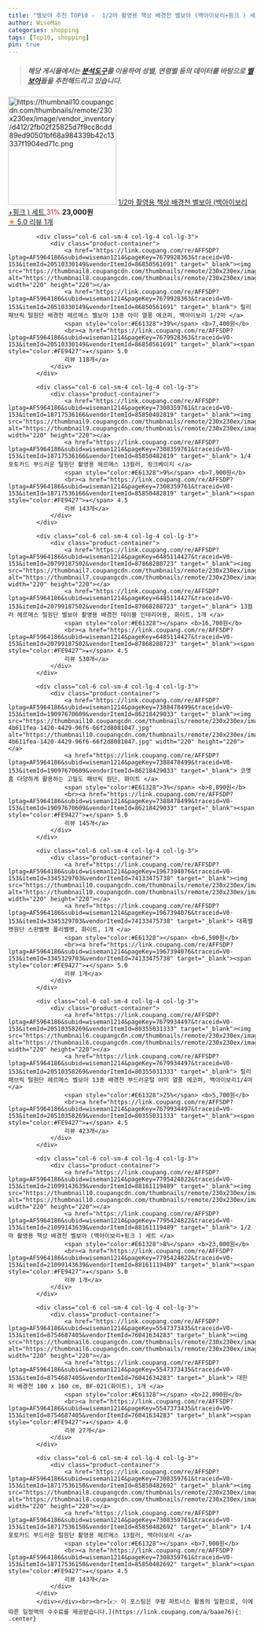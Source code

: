 ```yaml
---
title: "벨보아 추천 TOP10 -  1/2마 촬영용 책상 배경천 벨보아 (백아이보리+핑크 ) 세트 "
author: WiseMan
categories: shopping
tags: [Top10, shopping]
pin: true
---
```


> ##### 해당 게시물에서는 [**분석도구**](https://itemscout.io/)를 이용하여 **성별**, **연령별** 등의 데이터를 바탕으로 [**벨보아**](https://link.coupang.com/a/baae76)들을 추천해드리고 있습니다.
<div class="container"><div class="row">
            <div class="col-6 col-sm-4 col-lg-4 col-lg-3">
                <div class="product-container">
                    <a href="https://link.coupang.com/re/AFFSDP?lptag=AF5964186&subid=wiseman1214&pageKey=7795424822&traceid=V0-153&itemId=21099143639&vendorItemId=88161119489" target="_blank"><img src="https://thumbnail10.coupangcdn.com/thumbnails/remote/230x230ex/image/vendor_inventory/d412/2fb02f25825d7f9cc8cdd89ed90501bf68a984339b42c13337f1904ed71c.png" alt="https://thumbnail10.coupangcdn.com/thumbnails/remote/230x230ex/image/vendor_inventory/d412/2fb02f25825d7f9cc8cdd89ed90501bf68a984339b42c13337f1904ed71c.png" width="220" height="220"></a>
                    <a href="https://link.coupang.com/re/AFFSDP?lptag=AF5964186&subid=wiseman1214&pageKey=7795424822&traceid=V0-153&itemId=21099143639&vendorItemId=88161119489" target="_blank"> 1/2마 촬영용 책상 배경천 벨보아 (백아이보리+핑크 ) 세트 </a>
                    <span style="color:#E61328">31%</span> <b>23,000원</b>
                    <br><a href="https://link.coupang.com/re/AFFSDP?lptag=AF5964186&subid=wiseman1214&pageKey=7795424822&traceid=V0-153&itemId=21099143639&vendorItemId=88161119489" target="_blank"><span style="color:#FE9427">★</span> 5.0
                    리뷰 1개</a>
                </div>
            </div>
            
            <div class="col-6 col-sm-4 col-lg-4 col-lg-3">
                <div class="product-container">
                    <a href="https://link.coupang.com/re/AFFSDP?lptag=AF5964186&subid=wiseman1214&pageKey=7679928363&traceid=V0-153&itemId=20510330149&vendorItemId=86850561691" target="_blank"><img src="https://thumbnail8.coupangcdn.com/thumbnails/remote/230x230ex/image/vendor_inventory/1be4/e7531652cfbad445fbd4de1b3fdd4fa76517426ef60f6cb0dbad11314b75.jpg" alt="https://thumbnail8.coupangcdn.com/thumbnails/remote/230x230ex/image/vendor_inventory/1be4/e7531652cfbad445fbd4de1b3fdd4fa76517426ef60f6cb0dbad11314b75.jpg" width="220" height="220"></a>
                    <a href="https://link.coupang.com/re/AFFSDP?lptag=AF5964186&subid=wiseman1214&pageKey=7679928363&traceid=V0-153&itemId=20510330149&vendorItemId=86850561691" target="_blank"> 릴리패브릭 털원단 배경천 헤르메스 벨보아 13종 아미 열풍 에코퍼, 백아이보리 1/2마 </a>
                    <span style="color:#E61328">39%</span> <b>7,400원</b>
                    <br><a href="https://link.coupang.com/re/AFFSDP?lptag=AF5964186&subid=wiseman1214&pageKey=7679928363&traceid=V0-153&itemId=20510330149&vendorItemId=86850561691" target="_blank"><span style="color:#FE9427">★</span> 5.0
                    리뷰 118개</a>
                </div>
            </div>
            
            <div class="col-6 col-sm-4 col-lg-4 col-lg-3">
                <div class="product-container">
                    <a href="https://link.coupang.com/re/AFFSDP?lptag=AF5964186&subid=wiseman1214&pageKey=7308359761&traceid=V0-153&itemId=18717536166&vendorItemId=85850482819" target="_blank"><img src="https://thumbnail9.coupangcdn.com/thumbnails/remote/230x230ex/image/vendor_inventory/24f0/0604c2a5babbec579783473a9efcec8305231ccedff4c5e141040a22e1e4.jpg" alt="https://thumbnail9.coupangcdn.com/thumbnails/remote/230x230ex/image/vendor_inventory/24f0/0604c2a5babbec579783473a9efcec8305231ccedff4c5e141040a22e1e4.jpg" width="220" height="220"></a>
                    <a href="https://link.coupang.com/re/AFFSDP?lptag=AF5964186&subid=wiseman1214&pageKey=7308359761&traceid=V0-153&itemId=18717536166&vendorItemId=85850482819" target="_blank"> 1/4 포토카드 부드러운 털원단 촬영용 헤르메스 13컬러, 핑크베이지 </a>
                    <span style="color:#E61328">9%</span> <b>7,900원</b>
                    <br><a href="https://link.coupang.com/re/AFFSDP?lptag=AF5964186&subid=wiseman1214&pageKey=7308359761&traceid=V0-153&itemId=18717536166&vendorItemId=85850482819" target="_blank"><span style="color:#FE9427">★</span> 4.5
                    리뷰 143개</a>
                </div>
            </div>
            
            <div class="col-6 col-sm-4 col-lg-4 col-lg-3">
                <div class="product-container">
                    <a href="https://link.coupang.com/re/AFFSDP?lptag=AF5964186&subid=wiseman1214&pageKey=6485114427&traceid=V0-153&itemId=20799187502&vendorItemId=87868288723" target="_blank"><img src="https://thumbnail7.coupangcdn.com/thumbnails/remote/230x230ex/image/vendor_inventory/89ca/39a597f48cb50fc1d7d1c1f8bc43e00737c1d51276fad7d60d2ab944d1e7.jpg" alt="https://thumbnail7.coupangcdn.com/thumbnails/remote/230x230ex/image/vendor_inventory/89ca/39a597f48cb50fc1d7d1c1f8bc43e00737c1d51276fad7d60d2ab944d1e7.jpg" width="220" height="220"></a>
                    <a href="https://link.coupang.com/re/AFFSDP?lptag=AF5964186&subid=wiseman1214&pageKey=6485114427&traceid=V0-153&itemId=20799187502&vendorItemId=87868288723" target="_blank"> 13컬러 헤르메스 털원단 벨보아 촬영용 배경천 테이블 인테리어용, 화이트, 1개 </a>
                    <span style="color:#E61328"></span> <b>16,700원</b>
                    <br><a href="https://link.coupang.com/re/AFFSDP?lptag=AF5964186&subid=wiseman1214&pageKey=6485114427&traceid=V0-153&itemId=20799187502&vendorItemId=87868288723" target="_blank"><span style="color:#FE9427">★</span> 4.5
                    리뷰 530개</a>
                </div>
            </div>
            
            <div class="col-6 col-sm-4 col-lg-4 col-lg-3">
                <div class="product-container">
                    <a href="https://link.coupang.com/re/AFFSDP?lptag=AF5964186&subid=wiseman1214&pageKey=7388478499&traceid=V0-153&itemId=19097670609&vendorItemId=86218429033" target="_blank"><img src="https://thumbnail10.coupangcdn.com/thumbnails/remote/230x230ex/image/retail/images/4869719156448295-4b611fea-1420-4429-96f6-66f2d8081047.jpg" alt="https://thumbnail10.coupangcdn.com/thumbnails/remote/230x230ex/image/retail/images/4869719156448295-4b611fea-1420-4429-96f6-66f2d8081047.jpg" width="220" height="220"></a>
                    <a href="https://link.coupang.com/re/AFFSDP?lptag=AF5964186&subid=wiseman1214&pageKey=7388478499&traceid=V0-153&itemId=19097670609&vendorItemId=86218429033" target="_blank"> 코멧 홈 다양하게 활용하는 고밀도 패브릭 원단, 화이트 </a>
                    <span style="color:#E61328">3%</span> <b>8,890원</b>
                    <br><a href="https://link.coupang.com/re/AFFSDP?lptag=AF5964186&subid=wiseman1214&pageKey=7388478499&traceid=V0-153&itemId=19097670609&vendorItemId=86218429033" target="_blank"><span style="color:#FE9427">★</span> 5.0
                    리뷰 145개</a>
                </div>
            </div>
            
            <div class="col-6 col-sm-4 col-lg-4 col-lg-3">
                <div class="product-container">
                    <a href="https://link.coupang.com/re/AFFSDP?lptag=AF5964186&subid=wiseman1214&pageKey=1967394076&traceid=V0-153&itemId=3345329703&vendorItemId=74133475738" target="_blank"><img src="https://thumbnail10.coupangcdn.com/thumbnails/remote/230x230ex/image/vendor_inventory/5efd/c4e0d2d4f55ced535b44c44d6578a59850bd931804cd58b4d368ca9100f5.jpg" alt="https://thumbnail10.coupangcdn.com/thumbnails/remote/230x230ex/image/vendor_inventory/5efd/c4e0d2d4f55ced535b44c44d6578a59850bd931804cd58b4d368ca9100f5.jpg" width="220" height="220"></a>
                    <a href="https://link.coupang.com/re/AFFSDP?lptag=AF5964186&subid=wiseman1214&pageKey=1967394076&traceid=V0-153&itemId=3345329703&vendorItemId=74133475738" target="_blank"> 대폭벨벳원단 스판벨벳 폴리벨벳, 화이트, 1개 </a>
                    <span style="color:#E61328"></span> <b>6,500원</b>
                    <br><a href="https://link.coupang.com/re/AFFSDP?lptag=AF5964186&subid=wiseman1214&pageKey=1967394076&traceid=V0-153&itemId=3345329703&vendorItemId=74133475738" target="_blank"><span style="color:#FE9427">★</span> 5.0
                    리뷰 1개</a>
                </div>
            </div>
            
            <div class="col-6 col-sm-4 col-lg-4 col-lg-3">
                <div class="product-container">
                    <a href="https://link.coupang.com/re/AFFSDP?lptag=AF5964186&subid=wiseman1214&pageKey=7679934497&traceid=V0-153&itemId=20510358269&vendorItemId=80355031333" target="_blank"><img src="https://thumbnail6.coupangcdn.com/thumbnails/remote/230x230ex/image/vendor_inventory/6522/52550cc0dfad2bbfbd0d1dbecb5b67d44160748fe1de1325091ab3a309bb.jpg" alt="https://thumbnail6.coupangcdn.com/thumbnails/remote/230x230ex/image/vendor_inventory/6522/52550cc0dfad2bbfbd0d1dbecb5b67d44160748fe1de1325091ab3a309bb.jpg" width="220" height="220"></a>
                    <a href="https://link.coupang.com/re/AFFSDP?lptag=AF5964186&subid=wiseman1214&pageKey=7679934497&traceid=V0-153&itemId=20510358269&vendorItemId=80355031333" target="_blank"> 릴리패브릭 털원단 헤르메스 벨보아 13종 배경천 부드러운털 아미 열풍 에코퍼, 백아이보리1/4마 </a>
                    <span style="color:#E61328">25%</span> <b>5,700원</b>
                    <br><a href="https://link.coupang.com/re/AFFSDP?lptag=AF5964186&subid=wiseman1214&pageKey=7679934497&traceid=V0-153&itemId=20510358269&vendorItemId=80355031333" target="_blank"><span style="color:#FE9427">★</span> 4.5
                    리뷰 423개</a>
                </div>
            </div>
            
            <div class="col-6 col-sm-4 col-lg-4 col-lg-3">
                <div class="product-container">
                    <a href="https://link.coupang.com/re/AFFSDP?lptag=AF5964186&subid=wiseman1214&pageKey=7795424822&traceid=V0-153&itemId=21099143639&vendorItemId=88161119489" target="_blank"><img src="https://thumbnail10.coupangcdn.com/thumbnails/remote/230x230ex/image/vendor_inventory/d412/2fb02f25825d7f9cc8cdd89ed90501bf68a984339b42c13337f1904ed71c.png" alt="https://thumbnail10.coupangcdn.com/thumbnails/remote/230x230ex/image/vendor_inventory/d412/2fb02f25825d7f9cc8cdd89ed90501bf68a984339b42c13337f1904ed71c.png" width="220" height="220"></a>
                    <a href="https://link.coupang.com/re/AFFSDP?lptag=AF5964186&subid=wiseman1214&pageKey=7795424822&traceid=V0-153&itemId=21099143639&vendorItemId=88161119489" target="_blank"> 1/2마 촬영용 책상 배경천 벨보아 (백아이보리+핑크 ) 세트 </a>
                    <span style="color:#E61328">8%</span> <b>23,000원</b>
                    <br><a href="https://link.coupang.com/re/AFFSDP?lptag=AF5964186&subid=wiseman1214&pageKey=7795424822&traceid=V0-153&itemId=21099143639&vendorItemId=88161119489" target="_blank"><span style="color:#FE9427">★</span> 5.0
                    리뷰 1개</a>
                </div>
            </div>
            
            <div class="col-6 col-sm-4 col-lg-4 col-lg-3">
                <div class="product-container">
                    <a href="https://link.coupang.com/re/AFFSDP?lptag=AF5964186&subid=wiseman1214&pageKey=5547373435&traceid=V0-153&itemId=8754687405&vendorItemId=76041634283" target="_blank"><img src="https://thumbnail6.coupangcdn.com/thumbnails/remote/230x230ex/image/rs_quotation_api/gz2liyws/9a9eea7dff9d465aa329736ffbbd608c.jpg" alt="https://thumbnail6.coupangcdn.com/thumbnails/remote/230x230ex/image/rs_quotation_api/gz2liyws/9a9eea7dff9d465aa329736ffbbd608c.jpg" width="220" height="220"></a>
                    <a href="https://link.coupang.com/re/AFFSDP?lptag=AF5964186&subid=wiseman1214&pageKey=5547373435&traceid=V0-153&itemId=8754687405&vendorItemId=76041634283" target="_blank"> 대한 퍼 배경천 100 x 160 cm, BF-021(화이트), 1개 </a>
                    <span style="color:#E61328"></span> <b>22,090원</b>
                    <br><a href="https://link.coupang.com/re/AFFSDP?lptag=AF5964186&subid=wiseman1214&pageKey=5547373435&traceid=V0-153&itemId=8754687405&vendorItemId=76041634283" target="_blank"><span style="color:#FE9427">★</span> 4.0
                    리뷰 27개</a>
                </div>
            </div>
            
            <div class="col-6 col-sm-4 col-lg-4 col-lg-3">
                <div class="product-container">
                    <a href="https://link.coupang.com/re/AFFSDP?lptag=AF5964186&subid=wiseman1214&pageKey=7308359761&traceid=V0-153&itemId=18717536150&vendorItemId=85850482692" target="_blank"><img src="https://thumbnail8.coupangcdn.com/thumbnails/remote/230x230ex/image/vendor_inventory/498b/7669799af114d732140f4e70fc93acb64d17a1a63c035f6169c30159c432.jpg" alt="https://thumbnail8.coupangcdn.com/thumbnails/remote/230x230ex/image/vendor_inventory/498b/7669799af114d732140f4e70fc93acb64d17a1a63c035f6169c30159c432.jpg" width="220" height="220"></a>
                    <a href="https://link.coupang.com/re/AFFSDP?lptag=AF5964186&subid=wiseman1214&pageKey=7308359761&traceid=V0-153&itemId=18717536150&vendorItemId=85850482692" target="_blank"> 1/4 포토카드 부드러운 털원단 촬영용 헤르메스 13컬러, 백아이보리 </a>
                    <span style="color:#E61328"></span> <b>7,900원</b>
                    <br><a href="https://link.coupang.com/re/AFFSDP?lptag=AF5964186&subid=wiseman1214&pageKey=7308359761&traceid=V0-153&itemId=18717536150&vendorItemId=85850482692" target="_blank"><span style="color:#FE9427">★</span> 4.5
                    리뷰 143개</a>
                </div>
            </div>
            </div></div><br><br>[👉 이 포스팅은 쿠팡 파트너스 활동의 일환으로, 이에 따른 일정액의 수수료를 제공받습니다.](https://link.coupang.com/a/baae76){: .center}